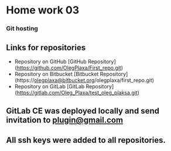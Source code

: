 # Home work 03

### Git hosting

## Links for repositories

- Repository on GitHub [GitHub Repository] (https://github.com/OlegPlaxa/First_repo.git)
- Repository on Bitbucket [Bitbucket Repository] (https://olegplaxa@bitbucket.org/olegplaxa/first_repo.git)
- Repository on GitLab [GitLab Repository] (https://gitlab.com/Oleg_Plaxa/test_oleg_plaksa.git)

## GitLab CE was deployed locally and send invitation to plugin@gmail.com

## All ssh keys were added to all repositories.